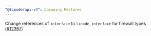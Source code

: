 ```yaml
---
"@linode/api-v4": Upcoming Features
---
```


Change references of `interface` to `linode_interface` for firewall types ([#12367](https://github.com/linode/manager/pull/12367))
